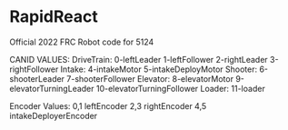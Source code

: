 # RapidReact
Official 2022 FRC Robot code for 5124

CANID VALUES:
DriveTrain:
0-leftLeader
1-leftFollower
2-rightLeader
3-rightFollower
Intake:
4-intakeMotor
5-intakeDeployMotor
Shooter:
6-shooterLeader
7-shooterFollower
Elevator:
8-elevatorMotor
9-elevatorTurningLeader
10-elevatorTurningFollower
Loader:
11-loader

Encoder Values:
0,1 leftEncoder
2,3 rightEncoder
4,5 intakeDeployerEncoder
